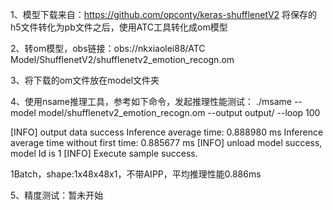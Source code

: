 1、模型下载来自：https://github.com/opconty/keras-shufflenetV2
将保存的h5文件转化为pb文件之后，使用ATC工具转化成om模型

2、转om模型，obs链接：obs://nkxiaolei88/ATC Model/ShufflenetV2/shufflenetv2_emotion_recogn.om 

3、将下载的om文件放在model文件夹

4、使用nsame推理工具，参考如下命令，发起推理性能测试： ./msame --model model/shufflenetv2_emotion_recogn.om --output output/ --loop 100

[INFO] output data success
Inference average time: 0.888980 ms
Inference average time without first time: 0.885677 ms
[INFO] unload model success, model Id is 1
[INFO] Execute sample success.

1Batch，shape:1x48x48x1，不带AIPP，平均推理性能0.886ms

5、精度测试：暂未开始
